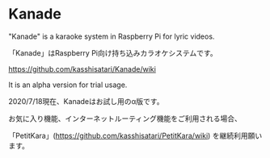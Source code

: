 # Kanade

"Kanade" is a karaoke system in Raspberry Pi for lyric videos.

「Kanade」はRaspberry Pi向け持ち込みカラオケシステムです。

https://github.com/kasshisatari/Kanade/wiki

It is an alpha version for trial usage.

2020/7/18現在、Kanadeはお試し用のα版です。

お気に入り機能、インターネットルーティング機能をご利用される場合、

「PetitKara」(https://github.com/kasshisatari/PetitKara/wiki) を継続利用願います。
